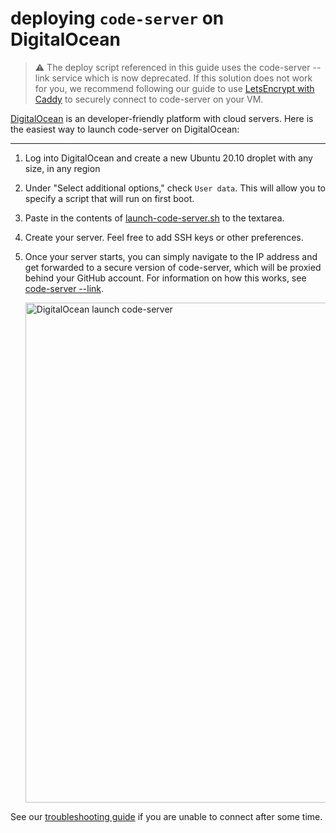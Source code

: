 # deploying `code-server` on DigitalOcean

> ⚠️ The deploy script referenced in this guide uses the code-server --link service which is now deprecated. If this solution does not work for you, we recommend following our guide to use [LetsEncrypt with Caddy](https://coder.com/docs/code-server/latest/guide#using-lets-encrypt-with-caddy) to securely connect to code-server on your VM.


[DigitalOcean](https://digitalocean.com) is an developer-friendly platform with cloud servers. Here is the easiest way to launch code-server on DigitalOcean:

---

1. Log into DigitalOcean and create a new Ubuntu 20.10 droplet with any size, in any region
1. Under "Select additional options," check `User data`. This will allow you to specify a script that will run on first boot.
1. Paste in the contents of [launch-code-server.sh](../deploy-vm/launch-code-server.sh) to the textarea.
1. Create your server. Feel free to add SSH keys or other preferences.
1. Once your server starts, you can simply navigate to the IP address and get forwarded to a secure version of code-server, which will be proxied behind your GitHub account. For information on how this works, see [code-server --link](https://github.com/cdr/code-server#cloud-program-%EF%B8%8F).

   <img src="../img/digitalocean-launch-code-server.gif" alt="DigitalOcean launch code-server" width="800" />

See our [troubleshooting guide](../deploy-vm#troubleshooting) if you are unable to connect after some time.
